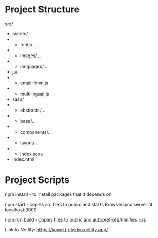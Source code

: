 # Project Structure

src/

- assets/
- - fonts/...
- - images/...
- - languages/...
- js/
- - email-form.js
- - multilingual.js
- sass/
- - abstracts/...
- - base/...
- - components/...
- - layout/...
- - index.scss
- index.html

# Project Scripts

npm install - to install packages that it depends on

npm start - copies src files to public and starts Browsersync server at localhost:3000

npm run build - copies files to public and autoprefixes/minifies css

Link to Netlify: https://konekt-elektro.netlify.app/
